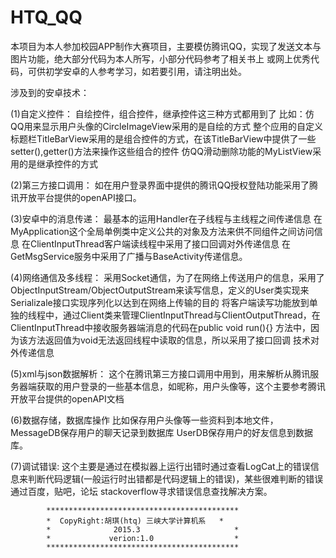 # HTQ_QQ
本项目为本人参加校园APP制作大赛项目，主要模仿腾讯QQ，实现了发送文本与图片功能，绝大部分代码为本人所写，小部分代码参考了相关书上 或网上优秀代码，可供初学安卓的人参考学习，如若要引用，请注明出处。

涉及到的安卓技术：

(1)自定义控件：
自绘控件，组合控件，继承控件这三种方式都用到了
比如：仿QQ用来显示用户头像的CircleImageView采用的是自绘的方式
整个应用的自定义标题栏TitleBarView采用的是组合控件的方式，在该TitleBarView中提供了一些setter(),getter()方法来操作这些组合的控件
仿QQ滑动删除功能的MyListView采用的是继承控件的方式

(2)第三方接口调用：
如在用户登录界面中提供的腾讯QQ授权登陆功能采用了腾讯开放平台提供的openAPI接口。

(3)安卓中的消息传递：
最基本的运用Handler在子线程与主线程之间传递信息
在MyApplication这个全局单例类中定义公共的对象及方法来供不同组件之间访问信息
在ClientInputThread客户端读线程中采用了接口回调对外传递信息
在GetMsgService服务中采用了广播与BaseActivity传递信息。

(4)网络通信及多线程：
    采用Socket通信，为了在网络上传送用户的信息，采用了ObjectInputStream/ObjectOutputStream来读写信息，定义的User类实现来Serializale接口实现序列化以达到在网络上传输的目的
将客户端读写功能放到单独的线程中，通过Client类来管理ClientInputThread与ClientOutputThread，在ClientInputThread中接收服务器端消息的代码在public void run(){}
方法中，因为该方法返回值为void无法返回线程中读取的信息，所以采用了接口回调
技术对外传递信息

(5)xml与json数据解析：
     这个在腾讯第三方接口调用中用到，用来解析从腾讯服务器端获取的用户登录的一些基本信息，如昵称，用户头像等，这个主要参考腾讯开放平台提供的openAPI文档

(6)数据存储，数据库操作
    比如保存用户头像等一些资料到本地文件，MessageDB保存用户的聊天记录到数据库
UserDB保存用户的好友信息到数据库。

(7)调试错误:
这个主要是通过在模拟器上运行出错时通过查看LogCat上的错误信息来判断代码逻辑(一般运行时出错都是代码逻辑上的错误)，某些很难判断的错误通过百度，贴吧，论坛
stackoverflow寻求错误信息查找解决方案。



            *******************************************
            *  CopyRight:胡琪(htq) 三峡大学计算机系   *
            *              2015.3                     *
            *             verion:1.0                  *
            *******************************************
